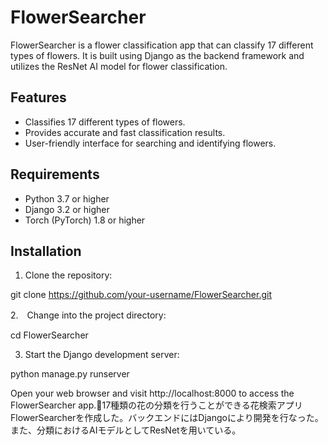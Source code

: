 # FlowerSearcher

FlowerSearcher is a flower classification app that can classify 17 different types of flowers. It is built using Django as the backend framework and utilizes the ResNet AI model for flower classification.

## Features

- Classifies 17 different types of flowers.
- Provides accurate and fast classification results.
- User-friendly interface for searching and identifying flowers.

## Requirements

- Python 3.7 or higher
- Django 3.2 or higher
- Torch (PyTorch) 1.8 or higher

## Installation

1. Clone the repository:

git clone https://github.com/your-username/FlowerSearcher.git

2.　Change into the project directory:

cd FlowerSearcher

3. Start the Django development server:

python manage.py runserver

Open your web browser and visit http://localhost:8000 to access the FlowerSearcher app.🌺17種類の花の分類を行うことができる花検索アプリFlowerSearcherを作成した。バックエンドにはDjangoにより開発を行なった。また、分類におけるAIモデルとしてResNetを用いている。
